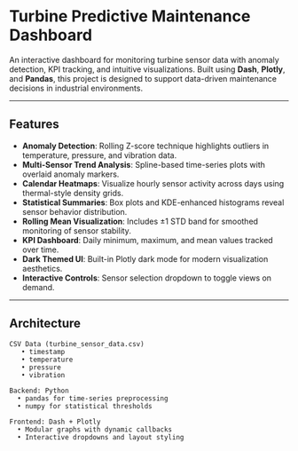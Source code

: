 # Turbine Predictive Maintenance Dashboard

An interactive dashboard for monitoring turbine sensor data with anomaly detection, KPI tracking, and intuitive visualizations. Built using **Dash**, **Plotly**, and **Pandas**, this project is designed to support data-driven maintenance decisions in industrial environments.

---

## Features

- **Anomaly Detection**: Rolling Z-score technique highlights outliers in temperature, pressure, and vibration data.
- **Multi-Sensor Trend Analysis**: Spline-based time-series plots with overlaid anomaly markers.
- **Calendar Heatmaps**: Visualize hourly sensor activity across days using thermal-style density grids.
- **Statistical Summaries**: Box plots and KDE-enhanced histograms reveal sensor behavior distribution.
- **Rolling Mean Visualization**: Includes ±1 STD band for smoothed monitoring of sensor stability.
- **KPI Dashboard**: Daily minimum, maximum, and mean values tracked over time.
- **Dark Themed UI**: Built-in Plotly dark mode for modern visualization aesthetics.
- **Interactive Controls**: Sensor selection dropdown to toggle views on demand.

---

## Architecture

```plaintext
CSV Data (turbine_sensor_data.csv)
   • timestamp
   • temperature
   • pressure
   • vibration

Backend: Python
  • pandas for time-series preprocessing
  • numpy for statistical thresholds

Frontend: Dash + Plotly
  • Modular graphs with dynamic callbacks
  • Interactive dropdowns and layout styling
```


